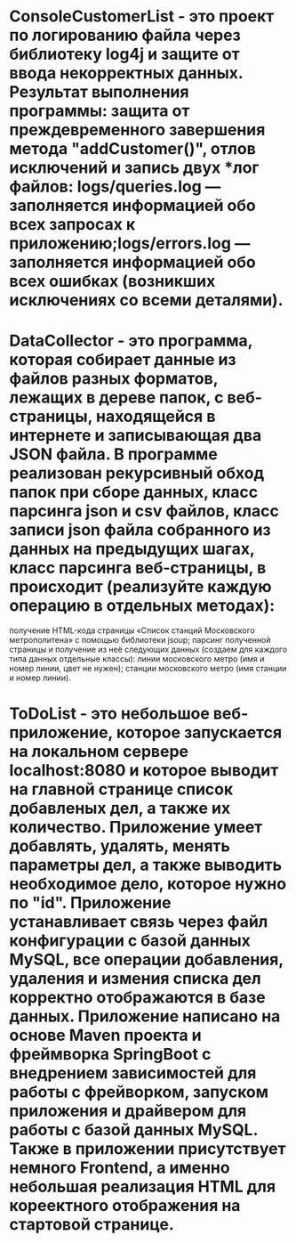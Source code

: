 # ConsoleCustomerList - это проект по логированию файла через библиотеку log4j и защите от ввода некорректных данных. Результат выполнения программы: защита от преждевременного завершения метода "addCustomer()", отлов исключений и запись двух *лог файлов: logs/queries.log — заполняется информацией обо всех запросах к приложению;logs/errors.log — заполняется информацией обо всех ошибках (возникших исключениях со всеми деталями).

# DataCollector - это программа, которая собирает данные из файлов разных форматов, лежащих в дереве папок, с веб-страницы, находящейся в интернете и записывающая два JSON файла. В программе реализован рекурсивный обход папок при сборе данных, класс парсинга json и csv файлов, класс записи json файла собранного из данных на предыдущих шагах, класс парсинга веб-страницы, в происходит (реализуйте каждую операцию в отдельных методах):
получение HTML-кода страницы «Список станций Московского метрополитена» с помощью библиотеки jsoup; парсинг полученной страницы и получение из неё следующих данных (создаем для каждого типа данных отдельные классы): линии московского метро (имя и номер линии, цвет не нужен); станции московского метро (имя станции и номер линии).

# ToDoList - это небольшое веб-приложение, которое запускается на локальном сервере localhost:8080 и которое выводит на главной странице список добавленых дел, а также их количество. Приложение умеет добавлять, удалять, менять параметры дел, а также выводить необходимое дело, которое нужно по "id". Приложение устанавливает связь через файл конфигурации с базой данных MySQL, все операции добавления, удаления и измения списка дел корректно отображаются в базе данных. Приложение написано на основе Maven проекта и фреймворка SpringBoot с внедрением зависимостей для работы с фрейворком, запуском приложения и драйвером для работы с базой данных MySQL. Также в приложении присутствует немного Frontend, а именно небольшая реализация HTML для кореектного отображения на стартовой странице.
